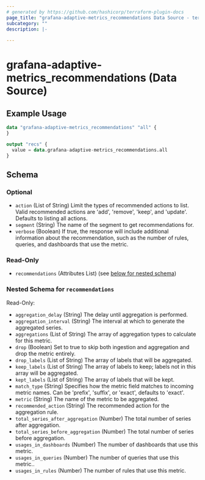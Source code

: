 ```yaml
---
# generated by https://github.com/hashicorp/terraform-plugin-docs
page_title: "grafana-adaptive-metrics_recommendations Data Source - terraform-provider-grafana-adaptive-metrics"
subcategory: ""
description: |-
  
---
```


# grafana-adaptive-metrics_recommendations (Data Source)



## Example Usage

```terraform
data "grafana-adaptive-metrics_recommendations" "all" {
}

output "recs" {
  value = data.grafana-adaptive-metrics_recommendations.all
}
```

<!-- schema generated by tfplugindocs -->
## Schema

### Optional

- `action` (List of String) Limit the types of recommended actions to list. Valid recommended actions are 'add', 'remove', 'keep', and 'update'. Defaults to listing all actions.
- `segment` (String) The name of the segment to get recommendations for.
- `verbose` (Boolean) If true, the response will include additional information about the recommendation, such as the number of rules, queries, and dashboards that use the metric.

### Read-Only

- `recommendations` (Attributes List) (see [below for nested schema](#nestedatt--recommendations))

<a id="nestedatt--recommendations"></a>
### Nested Schema for `recommendations`

Read-Only:

- `aggregation_delay` (String) The delay until aggregation is performed.
- `aggregation_interval` (String) The interval at which to generate the aggregated series.
- `aggregations` (List of String) The array of aggregation types to calculate for this metric.
- `drop` (Boolean) Set to true to skip both ingestion and aggregation and drop the metric entirely.
- `drop_labels` (List of String) The array of labels that will be aggregated.
- `keep_labels` (List of String) The array of labels to keep; labels not in this array will be aggregated.
- `kept_labels` (List of String) The array of labels that will be kept.
- `match_type` (String) Specifies how the metric field matches to incoming metric names. Can be 'prefix', 'suffix', or 'exact', defaults to 'exact'.
- `metric` (String) The name of the metric to be aggregated.
- `recommended_action` (String) The recommended action for the aggregation rule.
- `total_series_after_aggregation` (Number) The total number of series after aggregation.
- `total_series_before_aggregation` (Number) The total number of series before aggregation.
- `usages_in_dashboards` (Number) The number of dashboards that use this metric.
- `usages_in_queries` (Number) The number of queries that use this metric..
- `usages_in_rules` (Number) The number of rules that use this metric.
